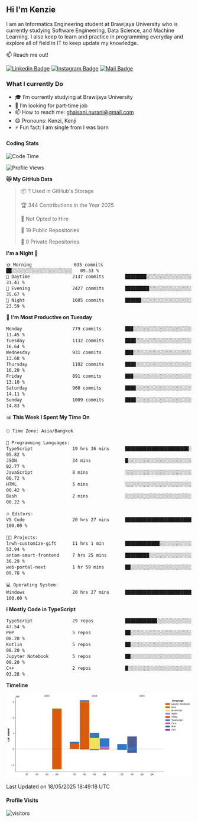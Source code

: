 ## Hi I'm Kenzie


I am an Informatics Engineering student at Brawijaya University who is currently studying Software Engineering, Data Science, and Machine Learning. I also keep to learn and practice in programming everyday and explore all of field in IT to keep update my knowledge.

:mailbox: Reach me out!

[![Linkedin Badge](https://img.shields.io/badge/-Kenzie_Taqiyassar-0e76a8?style=flat&labelColor=0e76a8&logo=linkedin&logoColor=white)](https://www.linkedin.com/in/kenzie-taqiyassar-37458b1aa/) 
[![Instagram Badge](https://img.shields.io/badge/-@__kenziehh_-e84393?style=flat&labelColor=e84393&logo=instagram&logoColor=white)](https://www.instagram.com/_kenziehh/) 
[![Mail Badge](https://img.shields.io/badge/-ghaisani.nurani-c0392b?style=flat&labelColor=c0392b&logo=gmail&logoColor=white)](mailto:ghaisani.nurani@gmail.com)

### What I currently Do

- 🎓 I’m currently studying at Brawijaya University
- 💼 I’m looking for part-time job
- 📫 How to reach me: ghaisani.nurani@gmail.com
- 😄 Pronouns: Kenzi, Kenji
- ⚡ Fun fact: I am single from I was born

#### Coding Stats
<!--START_SECTION:waka-->
![Code Time](http://img.shields.io/badge/Code%20Time-1%2C291%20hrs%2049%20mins-blue)

![Profile Views](http://img.shields.io/badge/Profile%20Views-0-blue)

**🐱 My GitHub Data** 

> 📦 ? Used in GitHub's Storage 
 > 
> 🏆 344 Contributions in the Year 2025
 > 
> 🚫 Not Opted to Hire
 > 
> 📜 19 Public Repositories 
 > 
> 🔑 0 Private Repositories 
 > 
**I'm a Night 🦉** 

```text
🌞 Morning                635 commits         ██░░░░░░░░░░░░░░░░░░░░░░░   09.33 % 
🌆 Daytime                2137 commits        ████████░░░░░░░░░░░░░░░░░   31.41 % 
🌃 Evening                2427 commits        █████████░░░░░░░░░░░░░░░░   35.67 % 
🌙 Night                  1605 commits        ██████░░░░░░░░░░░░░░░░░░░   23.59 % 
```
📅 **I'm Most Productive on Tuesday** 

```text
Monday                   779 commits         ███░░░░░░░░░░░░░░░░░░░░░░   11.45 % 
Tuesday                  1132 commits        ████░░░░░░░░░░░░░░░░░░░░░   16.64 % 
Wednesday                931 commits         ███░░░░░░░░░░░░░░░░░░░░░░   13.68 % 
Thursday                 1102 commits        ████░░░░░░░░░░░░░░░░░░░░░   16.20 % 
Friday                   891 commits         ███░░░░░░░░░░░░░░░░░░░░░░   13.10 % 
Saturday                 960 commits         ████░░░░░░░░░░░░░░░░░░░░░   14.11 % 
Sunday                   1009 commits        ████░░░░░░░░░░░░░░░░░░░░░   14.83 % 
```


📊 **This Week I Spent My Time On** 

```text
🕑︎ Time Zone: Asia/Bangkok

💬 Programming Languages: 
TypeScript               19 hrs 36 mins      ████████████████████████░   95.82 % 
JSON                     34 mins             █░░░░░░░░░░░░░░░░░░░░░░░░   02.77 % 
JavaScript               8 mins              ░░░░░░░░░░░░░░░░░░░░░░░░░   00.72 % 
HTML                     5 mins              ░░░░░░░░░░░░░░░░░░░░░░░░░   00.42 % 
Bash                     2 mins              ░░░░░░░░░░░░░░░░░░░░░░░░░   00.22 % 

🔥 Editors: 
VS Code                  20 hrs 27 mins      █████████████████████████   100.00 % 

🐱‍💻 Projects: 
lrwh-customize-gift      11 hrs 1 min        █████████████░░░░░░░░░░░░   53.94 % 
antam-smart-frontend     7 hrs 25 mins       █████████░░░░░░░░░░░░░░░░   36.29 % 
web-portal-next          1 hr 59 mins        ██░░░░░░░░░░░░░░░░░░░░░░░   09.78 % 

💻 Operating System: 
Windows                  20 hrs 27 mins      █████████████████████████   100.00 % 
```

**I Mostly Code in TypeScript** 

```text
TypeScript               29 repos            ████████████░░░░░░░░░░░░░   47.54 % 
PHP                      5 repos             ██░░░░░░░░░░░░░░░░░░░░░░░   08.20 % 
Kotlin                   5 repos             ██░░░░░░░░░░░░░░░░░░░░░░░   08.20 % 
Jupyter Notebook         5 repos             ██░░░░░░░░░░░░░░░░░░░░░░░   08.20 % 
C++                      2 repos             █░░░░░░░░░░░░░░░░░░░░░░░░   03.28 % 
```



**Timeline**

![Lines of Code chart](https://raw.githubusercontent.com/kenziehh/kenziehh/master/assets/bar_graph.png)


 Last Updated on 18/05/2025 18:49:18 UTC
<!--END_SECTION:waka-->


#### Profile Visits

![visitors](https://visitor-badge.glitch.me/badge?page_id=kenziehh.kenziehh)





